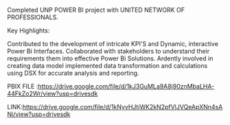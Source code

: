 Completed UNP POWER BI project with UNITED NETWORK OF PROFESSIONALS.

Key Highlights:

Contributed to the development of intricate KPI'S and Dynamic, interactive Power Bi Interfaces.
Collaborated with stakeholders to understand their requirements them into effective Power Bi Solutions.
Ardently involved in creating data model implemented data transformation and calculations using DSX for accurate analysis and reporting.

PBIX FILE :https://drive.google.com/file/d/1kJ3GuMLa9A8j90znMbaLHA-44FkZo2Wr/view?usp=drivesdk

LINK:https://drive.google.com/file/d/1kNyvHJtjWK2kN2pfVlJVQeApXNn4sANi/view?usp=drivesdk
